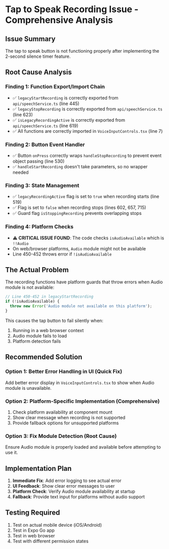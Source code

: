 # Tap to Speak Recording Issue - Comprehensive Analysis

## Issue Summary
The tap to speak button is not functioning properly after implementing the 2-second silence timer feature.

## Root Cause Analysis

### Finding 1: Function Export/Import Chain
- ✅ `legacyStartRecording` is correctly exported from `api/speechService.ts` (line 445)
- ✅ `legacyStopRecording` is correctly exported from `api/speechService.ts` (line 623)
- ✅ `isLegacyRecordingActive` is correctly exported from `api/speechService.ts` (line 619)
- ✅ All functions are correctly imported in `VoiceInputControls.tsx` (line 7)

### Finding 2: Button Event Handler
- ✅ Button `onPress` correctly wraps `handleStopRecording` to prevent event object passing (line 530)
- ✅ `handleStartRecording` doesn't take parameters, so no wrapper needed

### Finding 3: State Management
- ✅ `legacyRecordingActive` flag is set to `true` when recording starts (line 519)
- ✅ Flag is set to `false` when recording stops (lines 602, 657, 715)
- ✅ Guard flag `isStoppingRecording` prevents overlapping stops

### Finding 4: Platform Checks
- ⚠️ **CRITICAL ISSUE FOUND**: The code checks `isAudioAvailable` which is `!!Audio`
- On web/browser platforms, `Audio` module might not be available
- Line 450-452 throws error if `!isAudioAvailable`

## The Actual Problem
The recording functions have platform guards that throw errors when Audio module is not available:

```javascript
// Line 450-452 in legacyStartRecording
if (!isAudioAvailable) {
  throw new Error('Audio module not available on this platform');
}
```

This causes the tap button to fail silently when:
1. Running in a web browser context
2. Audio module fails to load
3. Platform detection fails

## Recommended Solution

### Option 1: Better Error Handling in UI (Quick Fix)
Add better error display in `VoiceInputControls.tsx` to show when Audio module is unavailable.

### Option 2: Platform-Specific Implementation (Comprehensive)
1. Check platform availability at component mount
2. Show clear message when recording is not supported
3. Provide fallback options for unsupported platforms

### Option 3: Fix Module Detection (Root Cause)
Ensure Audio module is properly loaded and available before attempting to use it.

## Implementation Plan

1. **Immediate Fix**: Add error logging to see actual error
2. **UI Feedback**: Show clear error messages to user
3. **Platform Check**: Verify Audio module availability at startup
4. **Fallback**: Provide text input for platforms without audio support

## Testing Required
1. Test on actual mobile device (iOS/Android)
2. Test in Expo Go app
3. Test in web browser
4. Test with different permission states